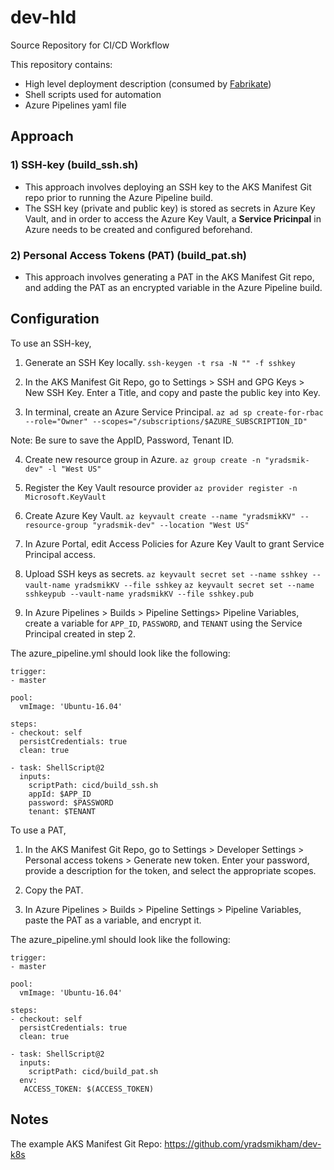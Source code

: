# dev-hld
Source Repository for CI/CD Workflow

This repository contains:
- High level deployment description (consumed by [Fabrikate](https://github.com/Microsoft/fabrikate))
- Shell scripts used for automation
- Azure Pipelines yaml file

## Approach

### 1) SSH-key (build_ssh.sh)
- This approach involves deploying an SSH key to the AKS Manifest Git repo prior to running the Azure Pipeline build.
- The SSH key (private and public key) is stored as secrets in Azure Key Vault, and in order to access the Azure Key Vault, a **Service Pricinpal** in Azure needs to be created and configured beforehand.

### 2) Personal Access Tokens (PAT) (build_pat.sh)
- This approach involves generating a PAT in the AKS Manifest Git repo, and adding the PAT as an encrypted variable in the Azure Pipeline build.

## Configuration

To use an SSH-key, 

1. Generate an SSH Key locally.
`ssh-keygen -t rsa -N "" -f sshkey`

2. In the AKS Manifest Git Repo, go to Settings > SSH and GPG Keys > New SSH Key. Enter a Title, and copy and paste the public key into Key.

3. In terminal, create an Azure Service Principal.
`az ad sp create-for-rbac --role="Owner" --scopes="/subscriptions/$AZURE_SUBSCRIPTION_ID"`

Note: Be sure to save the AppID, Password, Tenant ID.

4. Create new resource group in Azure.
`az group create -n "yradsmik-dev" -l "West US"`

5. Register the Key Vault resource provider
`az provider register -n Microsoft.KeyVault`

6. Create Azure Key Vault.
`az keyvault create --name "yradsmikKV" --resource-group "yradsmik-dev" --location "West US"`

7. In Azure Portal, edit Access Policies for Azure Key Vault to grant Service Principal access.

8. Upload SSH keys as secrets.
`az keyvault secret set --name sshkey --vault-name yradsmikKV --file sshkey`
`az keyvault secret set --name sshkeypub --vault-name yradsmikKV --file sshkey.pub`

9. In Azure Pipelines > Builds > Pipeline Settings> Pipeline Variables, create a variable for `APP_ID`, `PASSWORD`, and `TENANT` using the Service Principal created in step 2.

The azure_pipeline.yml should look like the following:

```
trigger:
- master

pool:
  vmImage: 'Ubuntu-16.04'

steps:
- checkout: self
  persistCredentials: true
  clean: true

- task: ShellScript@2
  inputs:
    scriptPath: cicd/build_ssh.sh
    appId: $APP_ID
    password: $PASSWORD
    tenant: $TENANT

```

To use a PAT,

1. In the AKS Manifest Git Repo, go to Settings > Developer Settings > Personal access tokens > Generate new token. Enter your password, provide a description for the token, and select the appropriate scopes.

2. Copy the PAT.

3. In Azure Pipelines > Builds > Pipeline Settings > Pipeline Variables, paste the PAT as a variable, and encrypt it.

The azure_pipeline.yml should look like the following:

```
trigger:
- master

pool:
  vmImage: 'Ubuntu-16.04'

steps:
- checkout: self
  persistCredentials: true
  clean: true

- task: ShellScript@2
  inputs:
    scriptPath: cicd/build_pat.sh
  env:
   ACCESS_TOKEN: $(ACCESS_TOKEN)

```

## Notes

The example AKS Manifest Git Repo: https://github.com/yradsmikham/dev-k8s 
